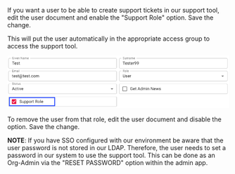 If you want a user to be able to create support tickets in our support tool,
edit the user document and enable the "Support Role" option.
Save the change.

This will put the user automatically in the appropriate access group to access the support tool.

![Last login](/assets/images/screen-shots/admin/support-role.png)

To remove the user from that role, edit the user document and disable the option.
Save the change.

**NOTE**: If you have SSO configured with our environment be aware that the user password is not stored in our LDAP.
Therefore, the user needs to set a password in our system to use the support tool. This can be done as an Org-Admin via the "RESET PASSWORD" option within the admin app.